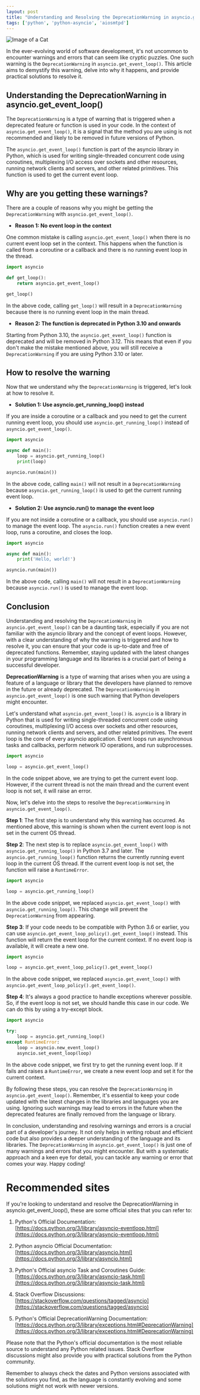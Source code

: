 ```yaml
---
layout: post
title: "Understanding and Resolving the DeprecationWarning in asyncio.get_event_loop()"
tags: ['python', 'python-asyncio', 'aiosmtpd']
---
```


![Image of a Cat](http://source.unsplash.com/1600x900/?cat)

In the ever-evolving world of software development, it's not uncommon to encounter warnings and errors that can seem like cryptic puzzles. One such warning is the `DeprecationWarning` in `asyncio.get_event_loop()`. This article aims to demystify this warning, delve into why it happens, and provide practical solutions to resolve it. 

## **Understanding the DeprecationWarning in asyncio.get_event_loop()**

The `DeprecationWarning` is a type of warning that is triggered when a deprecated feature or function is used in your code. In the context of `asyncio.get_event_loop()`, it is a signal that the method you are using is not recommended and likely to be removed in future versions of Python.

The `asyncio.get_event_loop()` function is part of the asyncio library in Python, which is used for writing single-threaded concurrent code using coroutines, multiplexing I/O access over sockets and other resources, running network clients and servers, and other related primitives. This function is used to get the current event loop.

## **Why are you getting these warnings?**

There are a couple of reasons why you might be getting the `DeprecationWarning` with `asyncio.get_event_loop()`. 

* **Reason 1: No event loop in the context**

One common mistake is calling `asyncio.get_event_loop()` when there is no current event loop set in the context. This happens when the function is called from a coroutine or a callback and there is no running event loop in the thread. 

```python
import asyncio

def get_loop():
    return asyncio.get_event_loop()

get_loop()
```

In the above code, calling `get_loop()` will result in a `DeprecationWarning` because there is no running event loop in the main thread.

* **Reason 2: The function is deprecated in Python 3.10 and onwards**

Starting from Python 3.10, the `asyncio.get_event_loop()` function is deprecated and will be removed in Python 3.12. This means that even if you don't make the mistake mentioned above, you will still receive a `DeprecationWarning` if you are using Python 3.10 or later. 

## **How to resolve the warning**

Now that we understand why the `DeprecationWarning` is triggered, let's look at how to resolve it. 

* **Solution 1: Use asyncio.get_running_loop() instead**

If you are inside a coroutine or a callback and you need to get the current running event loop, you should use `asyncio.get_running_loop()` instead of `asyncio.get_event_loop()`. 

```python
import asyncio

async def main():
    loop = asyncio.get_running_loop()
    print(loop)

asyncio.run(main())
```

In the above code, calling `main()` will not result in a `DeprecationWarning` because `asyncio.get_running_loop()` is used to get the current running event loop.

* **Solution 2: Use asyncio.run() to manage the event loop**

If you are not inside a coroutine or a callback, you should use `asyncio.run()` to manage the event loop. The `asyncio.run()` function creates a new event loop, runs a coroutine, and closes the loop.

```python
import asyncio

async def main():
    print('Hello, world!')

asyncio.run(main())
```

In the above code, calling `main()` will not result in a `DeprecationWarning` because `asyncio.run()` is used to manage the event loop.

## **Conclusion**

Understanding and resolving the `DeprecationWarning` in `asyncio.get_event_loop()` can be a daunting task, especially if you are not familiar with the asyncio library and the concept of event loops. However, with a clear understanding of why the warning is triggered and how to resolve it, you can ensure that your code is up-to-date and free of deprecated functions. Remember, staying updated with the latest changes in your programming language and its libraries is a crucial part of being a successful developer.

**DeprecationWarning** is a type of warning that arises when you are using a feature of a language or library that the developers have planned to remove in the future or already deprecated. The `DeprecationWarning` in `asyncio.get_event_loop()` is one such warning that Python developers might encounter.

Let's understand what `asyncio.get_event_loop()` is. `asyncio` is a library in Python that is used for writing single-threaded concurrent code using coroutines, multiplexing I/O access over sockets and other resources, running network clients and servers, and other related primitives. The event loop is the core of every asyncio application. Event loops run asynchronous tasks and callbacks, perform network IO operations, and run subprocesses.

```python
import asyncio

loop = asyncio.get_event_loop()
```

In the code snippet above, we are trying to get the current event loop. However, if the current thread is not the main thread and the current event loop is not set, it will raise an error.

Now, let's delve into the steps to resolve the `DeprecationWarning` in `asyncio.get_event_loop()`.

**Step 1**: The first step is to understand why this warning has occurred. As mentioned above, this warning is shown when the current event loop is not set in the current OS thread.

**Step 2**: The next step is to replace `asyncio.get_event_loop()` with `asyncio.get_running_loop()` in Python 3.7 and later. The `asyncio.get_running_loop()` function returns the currently running event loop in the current OS thread. If the current event loop is not set, the function will raise a `RuntimeError`.

```python
import asyncio

loop = asyncio.get_running_loop()
```

In the above code snippet, we replaced `asyncio.get_event_loop()` with `asyncio.get_running_loop()`. This change will prevent the `DeprecationWarning` from appearing.

**Step 3**: If your code needs to be compatible with Python 3.6 or earlier, you can use `asyncio.get_event_loop_policy().get_event_loop()` instead. This function will return the event loop for the current context. If no event loop is available, it will create a new one.

```python
import asyncio

loop = asyncio.get_event_loop_policy().get_event_loop()
```

In the above code snippet, we replaced `asyncio.get_event_loop()` with `asyncio.get_event_loop_policy().get_event_loop()`.

**Step 4**: It's always a good practice to handle exceptions wherever possible. So, if the event loop is not set, we should handle this case in our code. We can do this by using a try-except block.

```python
import asyncio

try:
    loop = asyncio.get_running_loop()
except RuntimeError:
    loop = asyncio.new_event_loop()
    asyncio.set_event_loop(loop)
```

In the above code snippet, we first try to get the running event loop. If it fails and raises a `RuntimeError`, we create a new event loop and set it for the current context.

By following these steps, you can resolve the `DeprecationWarning` in `asyncio.get_event_loop()`. Remember, it's essential to keep your code updated with the latest changes in the libraries and languages you are using. Ignoring such warnings may lead to errors in the future when the deprecated features are finally removed from the language or library.

In conclusion, understanding and resolving warnings and errors is a crucial part of a developer's journey. It not only helps in writing robust and efficient code but also provides a deeper understanding of the language and its libraries. The `DeprecationWarning` in `asyncio.get_event_loop()` is just one of many warnings and errors that you might encounter. But with a systematic approach and a keen eye for detail, you can tackle any warning or error that comes your way. Happy coding!
# Recommended sites

If you're looking to understand and resolve the DeprecationWarning in asyncio.get_event_loop(), these are some official sites that you can refer to:

1. Python's Official Documentation: [https://docs.python.org/3/library/asyncio-eventloop.html](https://docs.python.org/3/library/asyncio-eventloop.html)
   
2. Python asyncio Official Documentation: [https://docs.python.org/3/library/asyncio.html](https://docs.python.org/3/library/asyncio.html)

3. Python's Official asyncio Task and Coroutines Guide: [https://docs.python.org/3/library/asyncio-task.html](https://docs.python.org/3/library/asyncio-task.html)

4. Stack Overflow Discussions: [https://stackoverflow.com/questions/tagged/asyncio](https://stackoverflow.com/questions/tagged/asyncio)

5. Python's Official DeprecationWarning Documentation: [https://docs.python.org/3/library/exceptions.html#DeprecationWarning](https://docs.python.org/3/library/exceptions.html#DeprecationWarning)

Please note that the Python's official documentation is the most reliable source to understand any Python related issues. Stack Overflow discussions might also provide you with practical solutions from the Python community. 

Remember to always check the dates and Python versions associated with the solutions you find, as the language is constantly evolving and some solutions might not work with newer versions.